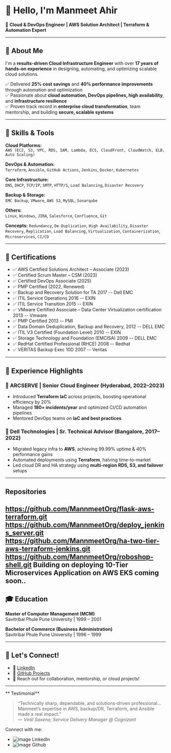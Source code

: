 # 👋 Hello, I'm Manmeet Ahir

🚀 **Cloud & DevOps Engineer | AWS Solution Architect | Terraform & Automation Expert**

---

## 🧩 About Me

I'm a **results-driven Cloud Infrastructure Engineer** with over **17 years of hands-on experience** in designing, automating, and optimizing scalable cloud solutions.

✅ Delivered **25% cost savings** and **40% performance improvements** through automation and optimization  
✅ Passionate about **cloud automation, DevOps pipelines, high availability**, and **infrastructure resilience**  
✅ Proven track record in **enterprise cloud transformation**, team mentorship, and building **secure, scalable systems**

---

## 🔧 Skills & Tools

**Cloud Platforms:**  
`AWS (EC2, S3, VPC, RDS, IAM, Lambda, ECS, CloudFront, CloudWatch, ELB, Auto Scaling)`

**DevOps & Automation:**  
`Terraform`, `Ansible`, `GitHub Actions`, `Jenkins`, `Docker`, `Kubernetes`

**Core Infrastructure:**  
`DNS`, `DHCP`, `TCP/IP`, `SMTP`, `HTTP/S`, `Load Balancing`, `Disaster Recovery`

**Backup & Storage:**  
`EMC Backup`, `VMware`, `AWS S3`, `MySQL`, `Sonarqube`

**Others:**  
`Linux`, `Windows`, `JIRA`, `Salesforce`, `Confluence`, `Git`

**Concepts:**
`Redundancy`, `De-Duplication`, `High Availability`, `Disaster Recovery`, `Replication`, `Load Balancing`, `Virtualization`, 
`Containerization`, `Microservices`, `CI/CD`

---

## 📜 Certifications

- ✅ AWS Certified Solutions Architect – Associate (2023)
- ✅ Certified Scrum Master – CSM (2023)
- ✅ Certified DevOps Associate (2025)
- ✅ PMP Certified (2022, Renewed)
- ✅ Backup and Recovery Solution for TA 2017 -- Dell EMC
- ✅ ITIL Service Operations 2016 -- EXIN
- ✅ ITIL Service Transition 2015 -- EXIN
- ✅ VMware Certified Associate – Data Center Virtualization certification 2013 -- Vmware
- ✅ PMP Certified 2013 -- PMI
- ✅ Data Domain Deduplication, Backup and Recovery, 2012 -- DELL EMC
- ✅ ITIL V3 Certified (Foundation Level) 2010 -- EXIN
- ✅ Storage Technology and Foundation (EMCISA) 2009 -- DELL EMC
- ✅ RedHat Certified Professional (RHCE) 2008 -- Redhat
- ✅ VERITAS Backup Exec 10D 2007 -- Veritas

---

## 💼 Experience Highlights

### 🔹 **ARCSERVE | Senior Cloud Engineer** (Hyderabad, 2022–2023)
- Introduced **Terraform IaC** across projects, boosting operational efficiency by 20%
- Managed **180+ incidents/year** and optimized CI/CD automation pipelines
- Mentored DevOps teams on **IaC and best practices**

### 🔹 **Dell Technologies | Sr. Technical Advisor** (Bangalore, 2017–2022)
- Migrated legacy infra to **AWS**, achieving 99.99% uptime & 40% performance gains
- Automated deployments using **Terraform**, halving time-to-market
- Led cloud DR and HA strategy using **multi-region RDS, S3, and failover** setups

---
##  Repositories

https://github.com/MannmeetOrg/flask-aws-terraform.git
https://github.com/MannmeetOrg/deploy_jenkins_server.git
https://github.com/MannmeetOrg/ha-two-tier-aws-terraform-jenkins.git
https://github.com/MannmeetOrg/roboshop-shell.git
Building on deploying 10-Tier Microservices Application on AWS EKS coming soon..
---

## 🎓 Education

**Master of Computer Management (MCM)**  
Savitribai Phule Pune University | 1999 – 2001

**Bachelor of Commerce (Business Administration)**  
Savitribai Phule Pune University | 1996 – 1999

---

## 🔗 Let's Connect!

- 🔗 [LinkedIn](https://www.linkedin.com/in/manmeetkahir)
- 🧰 [GitHub Projects](https://github.com/MannmeetOrg/.github.git)
- 💬 Reach out for collaboration, mentorship, or cloud projects!

---
** Testimonial**
> “Technically sharp, dependable, and solutions-driven professional… Manmeet’s expertise in AWS, backup/DR, Terraform, and Ansible made a real impact.”  
> — *Viral Saxena, Service Delivery Manager @ Cognizant*



Connect with me:
- ![image](https://github.com/MannmeetOrg/.github/assets/174325221/6cb4e35c-7fc8-49e9-a5c9-0ffd83e4d68f)  LinkedIn  
- ![image](https://github.com/MannmeetOrg/.github/assets/174325221/bd56fe9e-129d-46f6-9c7a-e6f0eebfff17)  Github



